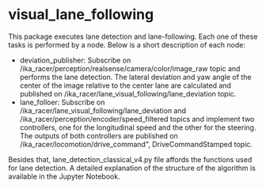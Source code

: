 # visual_lane_following
This package executes lane detection and lane-following. Each one of these tasks is performed by a node. 
Below is a short description of each node:

- deviation_publisher: Subscribe on /ika_racer/perception/realsense/camera/color/image_raw topic and performs the lane detection. The lateral deviation and yaw angle of the center of the image relative to the center lane are calculated and published on /ika_racer/lane_visual_following/lane_deviation topic.
- lane_folloer: Subscribe on  /ika_racer/lane_visual_following/lane_deviation and /ika_racer/perception/encoder/speed_filtered topics and implement two controllers, one for the longitudinal speed and the other for the steering. The outputs of both controllers are published on /ika_racer/locomotion/drive_command", DriveCommandStamped topic.

Besides that, lane_detection_classical_v4.py file affords the functions used for lane detection. A detailed explanation of the structure of the algorithm is available in the Jupyter Notebook.

